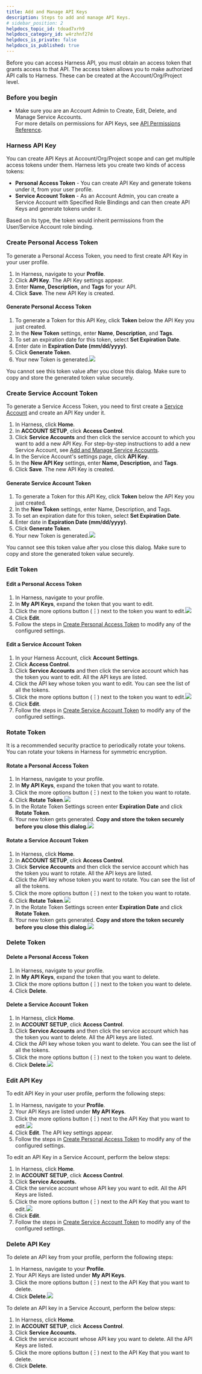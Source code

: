 ```yaml
---
title: Add and Manage API Keys
description: Steps to add and manage API Keys.
# sidebar_position: 2
helpdocs_topic_id: tdoad7xrh9
helpdocs_category_id: w4rzhnf27d
helpdocs_is_private: false
helpdocs_is_published: true
---
```


Before you can access Harness API, you must obtain an access token that grants access to that API. The access token allows you to make authorized API calls to Harness. These can be created at the Account/Org/Project level.

### Before you begin
* Make sure you are an Account Admin to Create, Edit, Delete, and Manage Service Accounts.  
For more details on permissions for API Keys, see [API Permissions Reference](ref-access-management/api-permissions-reference.md).

### Harness API Key

You can create API Keys at Account/Org/Project scope and can get multiple access tokens under them. Harness lets you create two kinds of access tokens:

* **Personal Access Token** - You can create API Key and generate tokens under it, from your user profile.
* **Service Account Token** - As an Account Admin, you can create a Service Account with Specified Role Bindings and can then create API Keys and generate tokens under it.

Based on its type, the token would inherit permissions from the User/Service Account role binding.

### Create Personal Access Token

To generate a Personal Access Token, you need to first create API Key in your user profile.

1. In Harness, navigate to your **Profile**.
2. Click **API Key**. The API Key settings appear.
3. Enter **Name, Description,** and **Tags** for your API.
4. Click **Save**. The new API Key is created.

#### Generate Personal Access Token

1. To generate a Token for this API Key, click **Token** below the API Key you just created.
2. In the **New Token** settings, enter **Name**, **Description**, and **Tags**.
3. To set an expiration date for this token, select **Set Expiration Date**.
4. Enter date in **Expiration Date (mm/dd/yyyy)**.
5. Click **Generate Token**.
6. Your new Token is generated.![](./static/add-and-manage-api-keys-20.png)

You cannot see this token value after you close this dialog. Make sure to copy and store the generated token value securely.

### Create Service Account Token

To generate a Service Access Token, you need to first create a [Service Account](./6-add-and-manage-service-account.md) and create an API Key under it.

1. In Harness, click **Home**.
2. In **ACCOUNT SETUP**, click **Access Control**.
3. Click **Service Accounts** and then click the service account to which you want to add a new API Key. For step-by-step instructions to add a new Service Account, see [Add and Manage Service Accounts](./6-add-and-manage-service-account.md).
4. In the Service Account's settings page, click **API Key**.
5. In the **New API Key** settings, enter **Name, Description,** and **Tags**.
6. Click **Save**. The new API Key is created.

#### Generate Service Account Token

1. To generate a Token for this API Key, click **Token** below the API Key you just created.
2. In the **New Token** settings, enter Name, Description, and Tags.
3. To set an expiration date for this token, select **Set Expiration Date**.
4. Enter date in **Expiration Date (mm/dd/yyyy)**.
5. Click **Generate Token**.
6. Your new Token is generated.![](./static/add-and-manage-api-keys-21.png)

You cannot see this token value after you close this dialog. Make sure to copy and store the generated token value securely.

### Edit Token

#### Edit a Personal Access Token

1. In Harness, navigate to your profile.
2. In **My API Keys**, expand the token that you want to edit.
3. Click the more options button (**︙**) next to the token you want to edit.![](./static/add-and-manage-api-keys-22.png)
4. Click **Edit**.
5. Follow the steps in [Create Personal Access Token](#create-personal-access-token) to modify any of the configured settings.

#### Edit a Service Account Token

1. In your Harness Account, click **Account Settings**.
2. Click **Access Control**.
3. Click **Service Accounts** and then click the service account which has the token you want to edit. All the API keys are listed.
4. Click the API key whose token you want to edit. You can see the list of all the tokens.
5. Click the more options button (**︙**) next to the token you want to edit.![](./static/add-and-manage-api-keys-23.png)
6. Click **Edit**.
7. Follow the steps in [Create Service Account Token](#create-service-account-token) to modify any of the configured settings.

### Rotate Token

It is a recommended security practice to periodically rotate your tokens. You can rotate your tokens in Harness for symmetric encryption.

#### Rotate a Personal Access Token

1. In Harness, navigate to your profile.
2. In **My API Keys**, expand the token that you want to rotate.
3. Click the more options button (**︙**) next to the token you want to rotate.
4. Click **Rotate Token**.![](./static/add-and-manage-api-keys-24.png)
5. In the Rotate Token Settings screen enter **Expiration Date** and click **Rotate Token**.
6. Your new token gets generated. **Copy and store the token securely before you close this dialog.**![](./static/add-and-manage-api-keys-25.png)

#### Rotate a Service Account Token

1. In Harness, click **Home**.
2. In **ACCOUNT SETUP**, click **Access Control**.
3. Click **Service Accounts** and then click the service account which has the token you want to rotate. All the API keys are listed.
4. Click the API key whose token you want to rotate. You can see the list of all the tokens.
5. Click the more options button (**︙**) next to the token you want to rotate.
6. Click **Rotate Token**.![](./static/add-and-manage-api-keys-26.png)
7. In the Rotate Token Settings screen enter **Expiration Date** and click **Rotate Token**.
8. Your new token gets generated. **Copy and store the token securely before you close this dialog.**![](./static/add-and-manage-api-keys-27.png)

### Delete Token

#### Delete a Personal Access Token

1. In Harness, navigate to your profile.
2. In **My API Keys**, expand the token that you want to delete.
3. Click the more options button (**︙**) next to the token you want to delete.
4. Click **Delete**.

#### Delete a Service Account Token

1. In Harness, click **Home**.
2. In **ACCOUNT SETUP**, click **Access Control**.
3. Click **Service Accounts** and then click the service account which has the token you want to delete. All the API keys are listed.
4. Click the API key whose token you want to delete. You can see the list of all the tokens.
5. Click the more options button (**︙**) next to the token you want to delete.
6. Click **Delete**.![](./static/add-and-manage-api-keys-28.png)

### Edit API Key

To edit API Key in your user profile, perform the following steps:

1. In Harness, navigate to your **Profile**.
2. Your API Keys are listed under **My API Keys**.
3. Click the more options button (**︙**) next to the API Key that you want to edit.![](./static/add-and-manage-api-keys-29.png)
4. Click **Edit**. The API key settings appear.
5. Follow the steps in [Create Personal Access Token](#create-personal-access-token) to modify any of the configured settings.

To edit an API Key in a Service Account, perform the below steps:

1. In Harness, click **Home**.
2. In **ACCOUNT SETUP**, click **Access Control**.
3. Click **Service Accounts.**
4. Click the service account whose API key you want to edit. All the API Keys are listed.
5. Click the more options button (**︙**) next to the API Key that you want to edit.![](./static/add-and-manage-api-keys-30.png)
6. Click **Edit**.
7. Follow the steps in [Create Service Account Token](#create-service-account-token) to modify any of the configured settings.

### Delete API Key

To delete an API key from your profile, perform the following steps:

1. In Harness, navigate to your **Profile**.
2. Your API Keys are listed under **My API Keys**.
3. Click the more options button (**︙**) next to the API Key that you want to delete.
4. Click **Delete**.![](./static/add-and-manage-api-keys-31.png)

To delete an API key in a Service Account, perform the below steps:

1. In Harness, click **Home**.
2. In **ACCOUNT SETUP**, click **Access Control**.
3. Click **Service Accounts.**
4. Click the service account whose API key you want to delete. All the API Keys are listed.
5. Click the more options button (**︙**) next to the API Key that you want to delete.
6. Click **Delete**.

